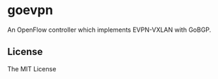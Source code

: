 # goevpn
An OpenFlow controller which implements EVPN-VXLAN with GoBGP.

## License
The MIT License
